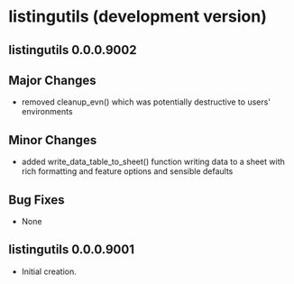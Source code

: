 # listingutils (development version)

## listingutils 0.0.0.9002

## Major Changes

* removed cleanup_evn() which was potentially destructive to users' environments 

## Minor Changes

* added write_data_table_to_sheet() function writing data to a sheet with rich formatting and feature options and sensible defaults

## Bug Fixes

* None



## listingutils 0.0.0.9001

* Initial creation.

